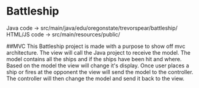 # Battleship
Java code -> src/main/java/edu/oregonstate/trevorspear/battleship/  
HTML/JS code -> src/main/resources/public/


##MVC
This Battleship project is made with a purpose to show off mvc architecture. The view will call the Java project to receive the model. The model contains all the ships and if the ships have been hit and where.  Based on the model the view will change it's display. Once user places a ship or fires at the opponent the view will send the model to the controller. The controller will then change the model and send it back to the view.
